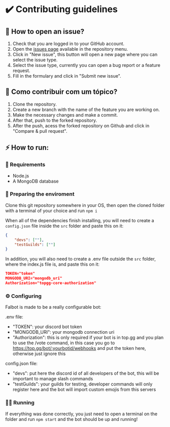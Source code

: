 # ✔️ Contributing guidelines

## 🤔 How to open an issue?

1. Check that you are logged in to your GitHub account.
2. Open the [issues page](https://github.com/falcao-g/Falbot/issues) available in the repository menu.
3. Click in "New issue", this button will open a new page where you can select the issue type.
4. Select the issue type, currently you can open a bug report or a feature request.
5. Fill in the formulary and click in "Submit new issue".

## 🤝 Como contribuir com um tópico?

1. Clone the repository.
2. Create a new branch with the name of the feature you are working on.
3. Make the necessary changes and make a commit.
4. After that, push to the forked repository.
5. After the push, acess the forked repository on Github and click in "Compare & pull request".

## ⚡ How to run:

### 👷 Requirements

- Node.js
- A MongoDB database

### 🧹 Preparing the enviroment

Clone this git repository somewhere in your OS, then open the cloned folder with a terminal of your choice and run `npm i`

When all of the dependencies finish installing, you will need to create a `config.json` file inside the `src` folder and paste this on it:

```json
{
	"devs": [""],
	"testGuilds": [""]
}
```

In addition, you will also need to create a .env file outside the `src` folder, where the index.js file is, and paste this on it:

```json
TOKEN="token"
MONGODB_URI="mongodb_uri"
Authorization="topgg-core-authorization"
```

### ⚙ Configuring

Falbot is made to be a really configurable bot:

.env file:

- "TOKEN": your discord bot token
- "MONGODB_URI": your mongodb connection uri
- "Authorization": this is only required if your bot is in top.gg and you plan to use the /vote command, in this case you go to <https://top.gg/bot/:yourbotid/webhooks> and put the token here, otherwise just ignore this

config.json file:

- "devs": put here the discord id of all developers of the bot, this will be important to manage slash commands
- "testGuilds": your guilds for testing, developer commands will only register here and the bot will import custom emojis from this servers

### 🏃‍♂️ Running

If everything was done correctly, you just need to open a terminal on the folder and run `npm start` and the bot should be up and running!
